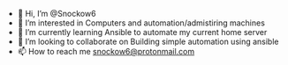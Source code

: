 - 👋 Hi, I’m @Snockow6
- 👀 I’m interested in Computers and automation/admistiring machines
- 🌱 I’m currently learning Ansible to automate my current home server
- 💞️ I’m looking to collaborate on Building simple automation using ansible
- 📫 How to reach me snockow6@protonmail.com

<!---
Snockow6/Snockow6 is a ✨ special ✨ repository because its `README.md` (this file) appears on your GitHub profile.
You can click the Preview link to take a look at your changes.
--->
